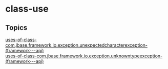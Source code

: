 # class-use

## Topics

[uses-of-class-com.jbase.framework.io.exception.unexpectedcharacterexception-(framework---api)](./uses-of-class-com.jbase.framework.io.exception.unexpectedcharacterexception-(framework---api))  
[uses-of-class-com.jbase.framework.io.exception.unknowntypeexception-(framework---api)](./uses-of-class-com.jbase.framework.io.exception.unknowntypeexception-(framework---api))  

